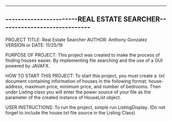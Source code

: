 ------------------------------------------------------------------------
-----------------------REAL ESTATE SEARCHER-----------------------------
------------------------------------------------------------------------

PROJECT TITLE: Real Estate Searcher
AUTHOR: Anthony Gonzalez
VERSION or DATE: 11/25/19

PURPOSE OF PROJECT:	This project was created to make the process of finding houses easier. By implementing file searching and the use of a GUI powered by JAVAFX.		


HOW TO START THIS PROJECT: To start this project, you must create a .txt document containing information of houses in the following format: house-address, maximum price, minimum price, and number of bedrooms. 
Then under Listing class you will enter the power source of your file as the parameter of the created instance of HouseList object.

USER INSTRUCTIONS:  To run the project, simple run ListingDisplay. (Do not forget to include the house.txt file source in the Listing Class)
